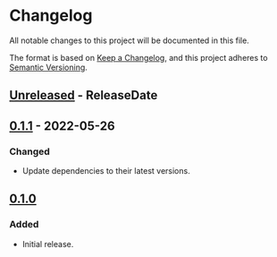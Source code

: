 <!-- markdownlint-disable MD024 -->

# Changelog

All notable changes to this project will be documented in this file.

The format is based on [Keep a Changelog](https://keepachangelog.com/en/1.0.0/),
and this project adheres to [Semantic Versioning](https://semver.org/spec/v2.0.0.html).

## [Unreleased] - ReleaseDate

## [0.1.1] - 2022-05-26

### Changed

- Update dependencies to their latest versions.

## [0.1.0]

### Added

- Initial release.

[Unreleased]: https://github.com/dnaka91/tokio-shutdown/compare/v0.1.1...HEAD
[0.1.1]: https://github.com/dnaka91/tokio-shutdown/compare/v0.1.0...v0.1.1
[0.1.0]: https://github.com/dnaka91/tokio-shutdown/releases/tag/v0.1.0
